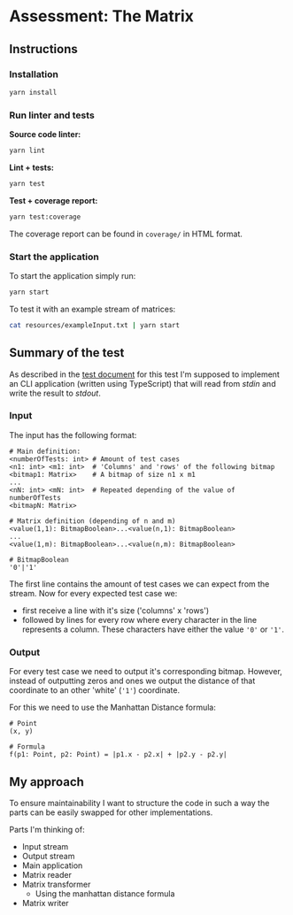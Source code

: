 # Assessment: The Matrix

## Instructions

### Installation

```bash
yarn install
```

### Run linter and tests

**Source code linter:**
```bash
yarn lint
```

**Lint + tests:**
```bash
yarn test
```

**Test + coverage report:**
```bash
yarn test:coverage
```

The coverage report can be found in `coverage/` in HTML format.

### Start the application

To start the application simply run:
```bash
yarn start
```

To test it with an example stream of matrices:
```bash
cat resources/exampleInput.txt | yarn start
```

## Summary of the test

As described in the [test document](resources/Test_Backend_dott.pdf) for this
test I'm supposed to implement an CLI application (written using TypeScript)
that will read from *stdin* and write the result to *stdout*.

### Input

The input has the following format:

```
# Main definition:
<numberOfTests: int> # Amount of test cases
<n1: int> <m1: int>  # 'Columns' and 'rows' of the following bitmap
<bitmap1: Matrix>    # A bitmap of size n1 x m1
...
<nN: int> <mN: int>  # Repeated depending of the value of numberOfTests
<bitmapN: Matrix>

# Matrix definition (depending of n and m)
<value(1,1): BitmapBoolean>...<value(n,1): BitmapBoolean>
...
<value(1,m): BitmapBoolean>...<value(n,m): BitmapBoolean>

# BitmapBoolean
'0'|'1'
```

The first line contains the amount of test cases we can expect from the stream.
Now for every expected test case we:
- first receive a line with it's size ('columns' x 'rows')
- followed by lines for every row where every character in the line represents
  a column. These characters have either the value `'0'` or `'1'`.

### Output

For every test case we need to output it's corresponding bitmap. However,
instead of outputting zeros and ones we output the distance of that coordinate
to an other 'white' (`'1'`) coordinate.

For this we need to use the Manhattan Distance formula:

```
# Point
(x, y)

# Formula
f(p1: Point, p2: Point) = |p1.x - p2.x| + |p2.y - p2.y|
```

## My approach

To ensure maintainability I want to structure the code in such a way the parts
can be easily swapped for other implementations.

Parts I'm thinking of:

- Input stream
- Output stream
- Main application
- Matrix reader
- Matrix transformer
  - Using the manhattan distance formula
- Matrix writer
